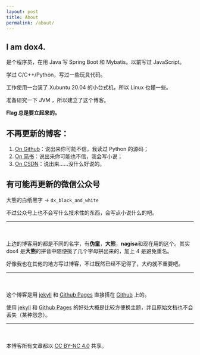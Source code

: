 ```yaml
---
layout: post
title: About
permalink: /about/
---
```


## I am dox4.

是个程序员，在用 Java 写 Spring Boot 和 Mybatis。以前写过 JavaScript。

学过 C/C++/Python，写过一些玩具代码。

工作使用一台装了 Xubuntu 20.04 的小台式机，所以 Linux 也懂一些。

准备研究一下 JVM ，所以建立了这个博客。

**Flag 总是要立起来的。**

## 不再更新的博客：

1. [On Github](https://nagisatk.github.io/)：说出来你可能不信，我读过 Python 的源码；
2. [On 简书](https://www.jianshu.com/u/1d36f5eae3ef)：说出来你可能也不信，我会写小说；
3. [On CSDN](https://blog.csdn.net/j_c_weaton)：说出来……没什么好说的。

## 有可能再更新的微信公众号
 大熊的白纸黑字 -> `dx_black_and_white`

不过公众号上也不会写什么技术性的东西，会写点小说什么的吧。

--- 
<br><br>
上边的博客用的都是不同的名字，有**伪童**，**大熊**，**nagisa**和现在用的这个。其实 dox4 是**大熊**的拼音中随便挑了几个字母拼出来的，加上 4 是避免重名。

好像我也在其他的地方写过博客，不过既然已经不记得了，大约就不重要吧。


---
<br><br>
这个博客是用 [jekyll][jekyll-organization] 和 [Github Pages](https://pages.github.com/) 直接搭在 [Github](https://github.com) 上的。

使用 [jekyll][jekyll-organization] 和 [Github Pages](https://pages.github.com/) 的好处大概是比较方便换主题，并且原始文档也不会丢失（某种怨念）。

---
<br><br>
本博客所有文章都以 [CC BY-NC 4.0](https://creativecommons.org/licenses/by-nc/4.0/deed.en) 共享。

[jekyll-organization]: https://github.com/jekyll